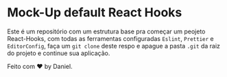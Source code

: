 # Mock-Up default React Hooks

Este é um repositório com um estrutura base pra começar um peojeto React-Hooks,
com todas as ferramentas configuradas `Eslint`, `Prettier` e `EditorConfig`,
faça um `git clone` deste respo e apague a pasta `.git` da raiz do projeto e
continue sua aplicação.

Feito com ♥ by Daniel.
